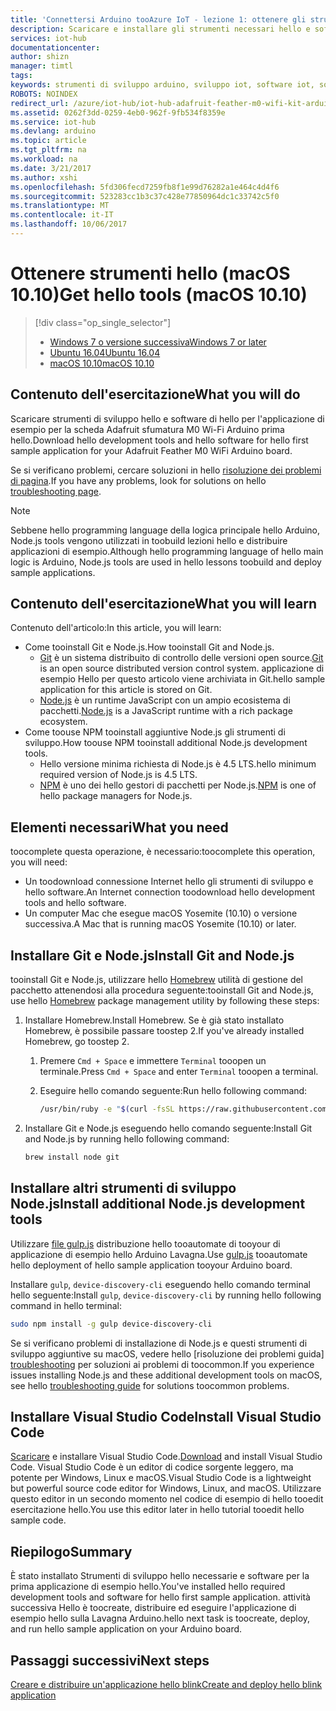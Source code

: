 ```yaml
---
title: 'Connettersi Arduino tooAzure IoT - lezione 1: ottenere gli strumenti (macOS) | Documenti Microsoft'
description: Scaricare e installare gli strumenti necessari hello e software per l'applicazione di esempio per Adafruit sfumatura M0 WiFi prima hello in macOS.
services: iot-hub
documentationcenter: 
author: shizn
manager: timtl
tags: 
keywords: strumenti di sviluppo arduino, sviluppo iot, software iot, software per internet delle cose, installare git in mac, installare node js in mac
ROBOTS: NOINDEX
redirect_url: /azure/iot-hub/iot-hub-adafruit-feather-m0-wifi-kit-arduino-get-started
ms.assetid: 0262f3dd-0259-4eb0-962f-9fb534f8359e
ms.service: iot-hub
ms.devlang: arduino
ms.topic: article
ms.tgt_pltfrm: na
ms.workload: na
ms.date: 3/21/2017
ms.author: xshi
ms.openlocfilehash: 5fd306fecd7259fb8f1e99d76282a1e464c4d4f6
ms.sourcegitcommit: 523283cc1b3c37c428e77850964dc1c33742c5f0
ms.translationtype: MT
ms.contentlocale: it-IT
ms.lasthandoff: 10/06/2017
---
```

# <a name="get-hello-tools-macos-1010"></a><span data-ttu-id="e3d4f-104">Ottenere strumenti hello (macOS 10.10)</span><span class="sxs-lookup"><span data-stu-id="e3d4f-104">Get hello tools (macOS 10.10)</span></span>
> [!div class="op_single_selector"]
> * <span data-ttu-id="e3d4f-105">[Windows 7 o versione successiva][windows]</span><span class="sxs-lookup"><span data-stu-id="e3d4f-105">[Windows 7 or later][windows]</span></span>
> * <span data-ttu-id="e3d4f-106">[Ubuntu 16.04][ubuntu]</span><span class="sxs-lookup"><span data-stu-id="e3d4f-106">[Ubuntu 16.04][ubuntu]</span></span>
> * <span data-ttu-id="e3d4f-107">[macOS 10.10][macos]</span><span class="sxs-lookup"><span data-stu-id="e3d4f-107">[macOS 10.10][macos]</span></span>

## <a name="what-you-will-do"></a><span data-ttu-id="e3d4f-108">Contenuto dell'esercitazione</span><span class="sxs-lookup"><span data-stu-id="e3d4f-108">What you will do</span></span>

<span data-ttu-id="e3d4f-109">Scaricare strumenti di sviluppo hello e software di hello per l'applicazione di esempio per la scheda Adafruit sfumatura M0 Wi-Fi Arduino prima hello.</span><span class="sxs-lookup"><span data-stu-id="e3d4f-109">Download hello development tools and hello software for hello first sample application for your Adafruit Feather M0 WiFi Arduino board.</span></span> 

<span data-ttu-id="e3d4f-110">Se si verificano problemi, cercare soluzioni in hello [risoluzione dei problemi di pagina][troubleshooting].</span><span class="sxs-lookup"><span data-stu-id="e3d4f-110">If you have any problems, look for solutions on hello [troubleshooting page][troubleshooting].</span></span>

> [!NOTE]
> <span data-ttu-id="e3d4f-111">Sebbene hello programming language della logica principale hello Arduino, Node.js tools vengono utilizzati in toobuild lezioni hello e distribuire applicazioni di esempio.</span><span class="sxs-lookup"><span data-stu-id="e3d4f-111">Although hello programming language of hello main logic is Arduino, Node.js tools are used in hello lessons toobuild and deploy sample applications.</span></span>

## <a name="what-you-will-learn"></a><span data-ttu-id="e3d4f-112">Contenuto dell'esercitazione</span><span class="sxs-lookup"><span data-stu-id="e3d4f-112">What you will learn</span></span>
<span data-ttu-id="e3d4f-113">Contenuto dell'articolo:</span><span class="sxs-lookup"><span data-stu-id="e3d4f-113">In this article, you will learn:</span></span>

* <span data-ttu-id="e3d4f-114">Come tooinstall Git e Node.js.</span><span class="sxs-lookup"><span data-stu-id="e3d4f-114">How tooinstall Git and Node.js.</span></span>
  * <span data-ttu-id="e3d4f-115">[Git](https://git-scm.com) è un sistema distribuito di controllo delle versioni open source.</span><span class="sxs-lookup"><span data-stu-id="e3d4f-115">[Git](https://git-scm.com) is an open source distributed version control system.</span></span> <span data-ttu-id="e3d4f-116">applicazione di esempio Hello per questo articolo viene archiviata in Git.</span><span class="sxs-lookup"><span data-stu-id="e3d4f-116">hello sample application for this article is stored on Git.</span></span>
  * <span data-ttu-id="e3d4f-117">[Node.js](https://nodejs.org/en/) è un runtime JavaScript con un ampio ecosistema di pacchetti.</span><span class="sxs-lookup"><span data-stu-id="e3d4f-117">[Node.js](https://nodejs.org/en/) is a JavaScript runtime with a rich package ecosystem.</span></span>
* <span data-ttu-id="e3d4f-118">Come toouse NPM tooinstall aggiuntive Node.js gli strumenti di sviluppo.</span><span class="sxs-lookup"><span data-stu-id="e3d4f-118">How toouse NPM tooinstall additional Node.js development tools.</span></span>
  * <span data-ttu-id="e3d4f-119">Hello versione minima richiesta di Node.js è 4.5 LTS.</span><span class="sxs-lookup"><span data-stu-id="e3d4f-119">hello minimum required version of Node.js is 4.5 LTS.</span></span>
  * <span data-ttu-id="e3d4f-120">[NPM](https://www.npmjs.com) è uno dei hello gestori di pacchetti per Node.js.</span><span class="sxs-lookup"><span data-stu-id="e3d4f-120">[NPM](https://www.npmjs.com) is one of hello package managers for Node.js.</span></span>

## <a name="what-you-need"></a><span data-ttu-id="e3d4f-121">Elementi necessari</span><span class="sxs-lookup"><span data-stu-id="e3d4f-121">What you need</span></span>
<span data-ttu-id="e3d4f-122">toocomplete questa operazione, è necessario:</span><span class="sxs-lookup"><span data-stu-id="e3d4f-122">toocomplete this operation, you will need:</span></span>
* <span data-ttu-id="e3d4f-123">Un toodownload connessione Internet hello gli strumenti di sviluppo e hello software.</span><span class="sxs-lookup"><span data-stu-id="e3d4f-123">An Internet connection toodownload hello development tools and hello software.</span></span>
* <span data-ttu-id="e3d4f-124">Un computer Mac che esegue macOS Yosemite (10.10) o versione successiva.</span><span class="sxs-lookup"><span data-stu-id="e3d4f-124">A Mac that is running macOS Yosemite (10.10) or later.</span></span>

## <a name="install-git-and-nodejs"></a><span data-ttu-id="e3d4f-125">Installare Git e Node.js</span><span class="sxs-lookup"><span data-stu-id="e3d4f-125">Install Git and Node.js</span></span>
<span data-ttu-id="e3d4f-126">tooinstall Git e Node.js, utilizzare hello [Homebrew](http://brew.sh) utilità di gestione del pacchetto attenendosi alla procedura seguente:</span><span class="sxs-lookup"><span data-stu-id="e3d4f-126">tooinstall Git and Node.js, use hello [Homebrew](http://brew.sh) package management utility by following these steps:</span></span>

1. <span data-ttu-id="e3d4f-127">Installare Homebrew.</span><span class="sxs-lookup"><span data-stu-id="e3d4f-127">Install Homebrew.</span></span> <span data-ttu-id="e3d4f-128">Se è già stato installato Homebrew, è possibile passare toostep 2.</span><span class="sxs-lookup"><span data-stu-id="e3d4f-128">If you've already installed Homebrew, go toostep 2.</span></span>

   1. <span data-ttu-id="e3d4f-129">Premere `Cmd + Space` e immettere `Terminal` tooopen un terminale.</span><span class="sxs-lookup"><span data-stu-id="e3d4f-129">Press `Cmd + Space` and enter `Terminal` tooopen a terminal.</span></span>
   2. <span data-ttu-id="e3d4f-130">Eseguire hello comando seguente:</span><span class="sxs-lookup"><span data-stu-id="e3d4f-130">Run hello following command:</span></span>

      ```bash
      /usr/bin/ruby -e "$(curl -fsSL https://raw.githubusercontent.com/Homebrew/install/master/install)"
      ```
2. <span data-ttu-id="e3d4f-131">Installare Git e Node.js eseguendo hello comando seguente:</span><span class="sxs-lookup"><span data-stu-id="e3d4f-131">Install Git and Node.js by running hello following command:</span></span>

   ```bash
   brew install node git
   ```

## <a name="install-additional-nodejs-development-tools"></a><span data-ttu-id="e3d4f-132">Installare altri strumenti di sviluppo Node.js</span><span class="sxs-lookup"><span data-stu-id="e3d4f-132">Install additional Node.js development tools</span></span>
<span data-ttu-id="e3d4f-133">Utilizzare [file gulp.js](http://gulpjs.com) distribuzione hello tooautomate di tooyour di applicazione di esempio hello Arduino Lavagna.</span><span class="sxs-lookup"><span data-stu-id="e3d4f-133">Use [gulp.js](http://gulpjs.com) tooautomate hello deployment of hello sample application tooyour Arduino board.</span></span>

<span data-ttu-id="e3d4f-134">Installare `gulp`, `device-discovery-cli` eseguendo hello comando terminal hello seguente:</span><span class="sxs-lookup"><span data-stu-id="e3d4f-134">Install `gulp`, `device-discovery-cli` by running hello following command in hello terminal:</span></span>

```bash
sudo npm install -g gulp device-discovery-cli
```

<span data-ttu-id="e3d4f-135">Se si verificano problemi di installazione di Node.js e questi strumenti di sviluppo aggiuntive su macOS, vedere hello [risoluzione dei problemi guida] [ troubleshooting] per soluzioni ai problemi di toocommon.</span><span class="sxs-lookup"><span data-stu-id="e3d4f-135">If you experience issues installing Node.js and these additional development tools on macOS, see hello [troubleshooting guide][troubleshooting] for solutions toocommon problems.</span></span>

## <a name="install-visual-studio-code"></a><span data-ttu-id="e3d4f-136">Installare Visual Studio Code</span><span class="sxs-lookup"><span data-stu-id="e3d4f-136">Install Visual Studio Code</span></span>
<span data-ttu-id="e3d4f-137">[Scaricare](https://code.visualstudio.com/docs/setup/osx) e installare Visual Studio Code.</span><span class="sxs-lookup"><span data-stu-id="e3d4f-137">[Download](https://code.visualstudio.com/docs/setup/osx) and install Visual Studio Code.</span></span> <span data-ttu-id="e3d4f-138">Visual Studio Code è un editor di codice sorgente leggero, ma potente per Windows, Linux e macOS.</span><span class="sxs-lookup"><span data-stu-id="e3d4f-138">Visual Studio Code is a lightweight but powerful source code editor for Windows, Linux, and macOS.</span></span> <span data-ttu-id="e3d4f-139">Utilizzare questo editor in un secondo momento nel codice di esempio di hello tooedit esercitazione hello.</span><span class="sxs-lookup"><span data-stu-id="e3d4f-139">You use this editor later in hello tutorial tooedit hello sample code.</span></span>

## <a name="summary"></a><span data-ttu-id="e3d4f-140">Riepilogo</span><span class="sxs-lookup"><span data-stu-id="e3d4f-140">Summary</span></span>
<span data-ttu-id="e3d4f-141">È stato installato Strumenti di sviluppo hello necessarie e software per la prima applicazione di esempio hello.</span><span class="sxs-lookup"><span data-stu-id="e3d4f-141">You've installed hello required development tools and software for hello first sample application.</span></span> <span data-ttu-id="e3d4f-142">attività successiva Hello è toocreate, distribuire ed eseguire l'applicazione di esempio hello sulla Lavagna Arduino.</span><span class="sxs-lookup"><span data-stu-id="e3d4f-142">hello next task is toocreate, deploy, and run hello sample application on your Arduino board.</span></span>

## <a name="next-steps"></a><span data-ttu-id="e3d4f-143">Passaggi successivi</span><span class="sxs-lookup"><span data-stu-id="e3d4f-143">Next steps</span></span>
<span data-ttu-id="e3d4f-144">[Creare e distribuire un'applicazione hello blink][create-and-deploy-the-blink-application]</span><span class="sxs-lookup"><span data-stu-id="e3d4f-144">[Create and deploy hello blink application][create-and-deploy-the-blink-application]</span></span>
<!-- Images and links -->

[windows]: iot-hub-adafruit-feather-m0-wifi-kit-arduino-lesson1-get-the-tools-win32.md
[ubuntu]: iot-hub-adafruit-feather-m0-wifi-kit-arduino-lesson1-get-the-tools-ubuntu.md
[macos]: iot-hub-adafruit-feather-m0-wifi-kit-arduino-lesson1-get-the-tools-mac.md
[troubleshooting]: iot-hub-adafruit-feather-m0-wifi-kit-arduino-troubleshooting.md
[create-and-deploy-the-blink-application]: iot-hub-adafruit-feather-m0-wifi-kit-arduino-lesson1-deploy-blink-app.md